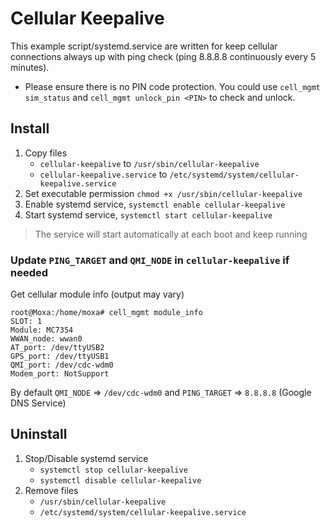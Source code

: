 # Cellular Keepalive

This example script/systemd.service are written for keep cellular connections always up with ping check (ping 8.8.8.8 continuously every 5 minutes).

- Please ensure there is no PIN code protection. You could use `cell_mgmt sim_status` and `cell_mgmt unlock_pin <PIN>` to check and unlock.

## Install
1. Copy files
    - `cellular-keepalive` to `/usr/sbin/cellular-keepalive`
    - `cellular-keepalive.service` to `/etc/systemd/system/cellular-keepalive.service`
2. Set executable permission `chmod +x /usr/sbin/cellular-keepalive`
3. Enable systemd service, `systemctl enable cellular-keepalive`
4. Start systemd service, `systemctl start cellular-keepalive`
>  The service will start automatically at each boot and keep running

### Update `PING_TARGET` and `QMI_NODE` in `cellular-keepalive` if needed
Get cellular module info (output may vary)

```
root@Moxa:/home/moxa# cell_mgmt module_info
SLOT: 1
Module: MC7354
WWAN_node: wwan0
AT_port: /dev/ttyUSB2
GPS_port: /dev/ttyUSB1
QMI_port: /dev/cdc-wdm0
Modem_port: NotSupport
```

By default `QMI_NODE` => `/dev/cdc-wdm0` and `PING_TARGET` => `8.8.8.8` (Google DNS Service)

## Uninstall
1. Stop/Disable systemd service
    - `systemctl stop cellular-keepalive`
    - `systemctl disable cellular-keepalive`
2. Remove files
    - `/usr/sbin/cellular-keepalive`
    - `/etc/systemd/system/cellular-keepalive.service`
